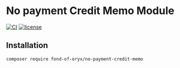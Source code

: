 # No payment Credit Memo Module
[![CI](https://github.com/fond-of-oryx/no-payment-credit-memo/actions/workflows/main.yml/badge.svg)](https://github.com/fond-of-oryx/no-payment-credit-memo/actions/workflows/main.yml)
[![license](https://img.shields.io/github/license/mashape/apistatus.svg)](https://packagist.org/packages/fond-of-oryx/no-payment-credit-memo)

## Installation
```
composer require fond-of-oryx/no-payment-credit-memo
```
